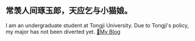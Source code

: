 ## 常羡人间琢玉郎，天应乞与小猫娘。
I am an undergraduate student at Tongji University.
Due to Tongji's policy, my major has not been diverted yet.
[🔗My Blog](https://palind-rome.github.io/)

<!--
**Palind-Rome/Palind-Rome** is a ✨ _special_ ✨ repository because its `README.md` (this file) appears on your GitHub profile.

Here are some ideas to get you started:

- 🔭 I’m currently working on ...
- 🌱 I’m currently learning ...
- 👯 I’m looking to collaborate on ...
- 🤔 I’m looking for help with ...
- 💬 Ask me about ...
- 📫 How to reach me: ...
- 😄 Pronouns: ...
- ⚡ Fun fact: ...
-->
